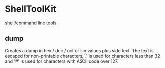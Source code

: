 # ShellToolKit
shell/command line tools

## dump

Creates a dump in hex / dec / oct or bin values plus side text. The text is escaped for non-printable characters, '.' is used for characters less than 32 and '#' is used for characters with ASCII code over 127.
